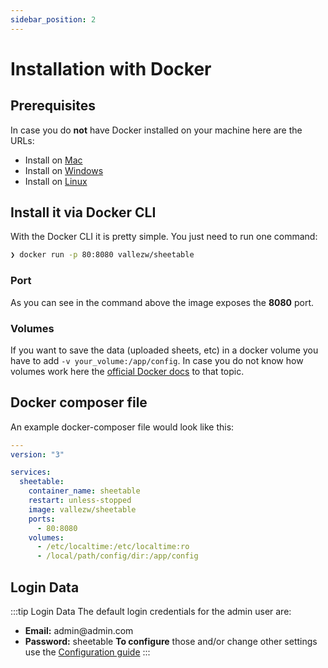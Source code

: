 ```yaml
---
sidebar_position: 2
---
```


# Installation with Docker
## Prerequisites
In case you do **not** have Docker installed on your machine here are the URLs:
- Install on [Mac](https://docs.docker.com/desktop/mac/install/)
- Install on [Windows](https://docs.docker.com/desktop/windows/install/)
- Install on [Linux](https://docs.docker.com/engine/install/)
## Install it via Docker CLI
With the Docker CLI it is pretty simple. You just need to run one command:
```sh
❯ docker run -p 80:8080 vallezw/sheetable 
```
### Port
As you can see in the command above the image exposes the **8080** port.
### Volumes
If you want to save the data (uploaded sheets, etc) in a docker volume you have to add
`-v your_volume:/app/config`.
In case you do not know how volumes work here the [official Docker docs](https://docs.docker.com/storage/volumes/) to that topic.


## Docker composer file
An example docker-composer file would look like this:
```yml
---
version: "3"

services:
  sheetable:
    container_name: sheetable
    restart: unless-stopped
    image: vallezw/sheetable
    ports:
      - 80:8080
    volumes:
      - /etc/localtime:/etc/localtime:ro
      - /local/path/config/dir:/app/config
```

## Login Data
:::tip Login Data
The default login credentials for the admin user are:
- **Email:** admin<span></span>@admin.com
- **Password:** sheetable
**To configure** those and/or change other settings use the [Configuration guide](/docs/configuration)
:::
